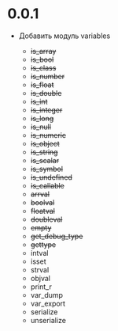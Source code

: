 # 0.0.1

-   Добавить модуль variables

    -   ~~is_array~~
    -   ~~is_bool~~
    -   ~~is_class~~
    -   ~~is_number~~
    -   ~~is_float~~
    -   ~~is_double~~
    -   ~~is_int~~
    -   ~~is_integer~~
    -   ~~is_long~~
    -   ~~is_null~~
    -   ~~is_numeric~~
    -   ~~is_object~~
    -   ~~is_string~~
    -   ~~is_scalar~~
    -   ~~is_symbol~~
    -   ~~is_undefined~~
    -   ~~is_callable~~
    -   ~~arrval~~
    -   ~~boolval~~
    -   ~~floatval~~
    -   ~~doubleval~~
    -   ~~empty~~
    -   ~~get_debug_type~~
    -   ~~gettype~~
    -   intval
    -   isset
    -   strval
    -   objval
    -   print_r
    -   var_dump
    -   var_export
    -   serialize
    -   unserialize
